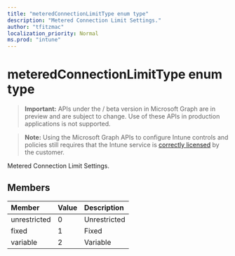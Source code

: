 ```yaml
---
title: "meteredConnectionLimitType enum type"
description: "Metered Connection Limit Settings."
author: "tfitzmac"
localization_priority: Normal
ms.prod: "intune"
---
```


# meteredConnectionLimitType enum type

> **Important:** APIs under the / beta version in Microsoft Graph are in preview and are subject to change. Use of these APIs in production applications is not supported.

> **Note:** Using the Microsoft Graph APIs to configure Intune controls and policies still requires that the Intune service is [correctly licensed](https://go.microsoft.com/fwlink/?linkid=839381) by the customer.

Metered Connection Limit Settings.
## Members
|Member|Value|Description|
|:---|:---|:---|
|unrestricted|0|Unrestricted|
|fixed|1|Fixed|
|variable|2|Variable|





